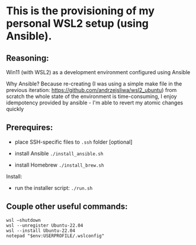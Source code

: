 # This is the provisioning of my personal WSL2 setup (using Ansible).

## Reasoning:

Win11 (with WSL2) as a development environment configured using Ansible

Why Ansible? Because re-creating (I was using a simple make file in the previous iteration: https://github.com/andrzejsliwa/wsl2_ubuntu) from scratch the whole state of the environment is time-consuming, I enjoy idempotency provided by ansible - I'm able to revert my atomic changes quickly

## Prerequires:

- place SSH-specific files to `.ssh` folder [optional]

- install Ansible `./install_ansible.sh`

- install Homebrew `./install_brew.sh`

Install:

- run the installer script: `./run.sh`

<!-- TODO:  add Taskfile.yml   -->

## Couple other useful commands:

    wsl —shutdown
    wsl --unregister Ubuntu-22.04
    wsl --install Ubuntu-22.04
    notepad "$env:USERPROFILE/.wslconfig"

<!-- content of `.wslconfig`:
```properties
[wsl2]
memory=32GB
processors=6
``` -->
